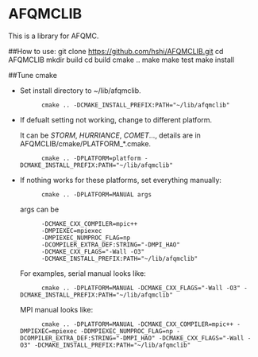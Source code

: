 # AFQMCLIB

This is a library for AFQMC.


##How to use:
    git clone https://github.com/hshi/AFQMCLIB.git
    cd AFQMCLIB
    mkdir build
    cd build
    cmake ..
    make
    make test
    make install


##Tune cmake
- Set install directory to ~/lib/afqmclib.

            cmake .. -DCMAKE_INSTALL_PREFIX:PATH="~/lib/afqmclib"

- If defualt setting not working, change to different platform.

  It can be _STORM_, _HURRIANCE_, _COMET_..., details are in AFQMCLIB/cmake/PLATFORM_*.cmake.

            cmake .. -DPLATFORM=platform -DCMAKE_INSTALL_PREFIX:PATH="~/lib/afqmclib"

- If nothing works for these platforms, set everything manually:

            cmake .. -DPLATFORM=MANUAL args

  args can be

            -DCMAKE_CXX_COMPILER=mpic++
            -DMPIEXEC=mpiexec
            -DMPIEXEC_NUMPROC_FLAG=np
            -DCOMPILER_EXTRA_DEF:STRING="-DMPI_HAO"
            -DCMAKE_CXX_FLAGS="-Wall -O3"
            -DCMAKE_INSTALL_PREFIX:PATH="~/lib/afqmclib"

  For examples, serial manual looks like:

            cmake .. -DPLATFORM=MANUAL -DCMAKE_CXX_FLAGS="-Wall -O3" -DCMAKE_INSTALL_PREFIX:PATH="~/lib/afqmclib"

  MPI manual looks like:

            cmake .. -DPLATFORM=MANUAL -DCMAKE_CXX_COMPILER=mpic++ -DMPIEXEC=mpiexec -DDMPIEXEC_NUMPROC_FLAG=np -DCOMPILER_EXTRA_DEF:STRING="-DMPI_HAO" -DCMAKE_CXX_FLAGS="-Wall -O3" -DCMAKE_INSTALL_PREFIX:PATH="~/lib/afqmclib"